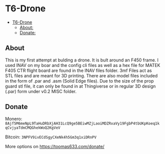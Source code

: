 # T6-Drone
- [T6-Drone](#t6-drone)
  * [About:](#about)
  * [Donate:](#donate)

## About
This is my first attempt at bulding a drone. It is bult around an F450 frame. 
I used INAV on my boar and the config cli files  as well as a hex file for MATEK F405 CTR flight board are found in the INAV files folder.
3mf Files act as STL files and are meant for 3D printing. There are also model files included in the form of .par and .asm (Solid Edge files).
Due to the size of the prop guard stl file, it can only be found in at Thingiverse or in regular 3D design (.par) form under v0.2 MISC folder.

## Donate
Monero: `8Ajf5M6meNpL9TaHuDRbXjAH31LcQ9ge5BEiwMZjLaoiMDZRxaVy19FgbP4tbUKpKoeq1kqCvjyaTdmCMQGhekWoQ2KgVeV`

Bitcoin: `3NPFV9ivECdSgyCXeNk4h5Gm3q1xiDRnPV`

More options on https://toomas633.com/donate/

